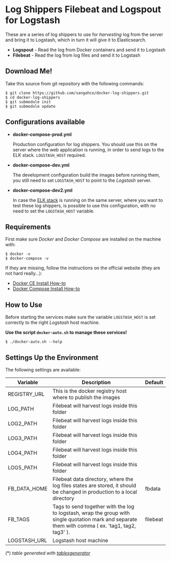 # Log Shippers Filebeat and Logspout for Logstash

These are a series of log shippers to use for *harvesting* log from the server and bring it to Logstash,
which in turn it will give it to Elasticsearch.

- **Logspout** - Read the log from Docker containers and send it to Logstash
- **Filebeat** - Read the log from log files and send it to Logstash


## Download Me!

Take this source from git repository with the following commands:

    $ git clone https://github.com/sangahco/docker-log-shippers.git
    $ cd docker-log-shippers
    $ git submodule init
    $ git submodule update


## Configurations available

- **docker-compose-prod.yml**

  Production configuration for log shippers.
  You should use this on the server where the web application is running, 
  in order to send logs to the ELK stack. `LOGSTASH_HOST` required.

- **docker-compose-dev.yml**

  The development configuration build the images before running them, 
  you still need to set `LOGSTASH_HOST` to point to the *Logstash* server.

- **docker-compose-dev2.yml**

  In case the [ELK stack](https://github.com/sangahco/docker-elk-stack) is running on the same server, 
  where you want to test these log shippers, is possible to use this configuration,
  with no need to set the `LOGSTASH_HOST` variable.

## Requirements

First make sure *Docker* and *Docker Compose* are installed on the machine with:

    $ docker -v
    $ docker-compose -v

If they are missing, follow the instructions on the official website (they are not hard really...):

- [Docker CE Install How-to](https://docs.docker.com/engine/installation/)
- [Docker Compose Install How-to](https://docs.docker.com/compose/install/)


## How to Use

Before starting the services make sure the variable `LOGSTASH_HOST` 
is set correctly to the right *Logstash* host machine.

**Use the script `docker-auto.sh` to manage these services!**

    $ ./docker-auto.sh --help


## Settings Up the Environment

The following settings are available:

| Variable     | Description                                                                                                                                         | Default  |
|--------------|-----------------------------------------------------------------------------------------------------------------------------------------------------|----------|
| REGISTRY_URL | This is the docker registry host where to publish the images                                                                                        |          |
| LOG_PATH     | Filebeat will harvest logs inside this folder                                                                                                       |          |
| LOG2_PATH    | Filebeat will harvest logs inside this folder                                                                                                       |          |
| LOG3_PATH    | Filebeat will harvest logs inside this folder                                                                                                       |          |
| LOG4_PATH    | Filebeat will harvest logs inside this folder                                                                                                       |          |
| LOG5_PATH    | Filebeat will harvest logs inside this folder                                                                                                       |          |
| FB_DATA_HOME | Filebeat data directory, where the log files states are stored,  it should be changed in production to a local directory                            | fbdata   |
| FB_TAGS      | Tags to send together with the log to logstash,  wrap the group with single quotation mark and separate them with comma ( ex. 'tag1, tag2, tag3' ). | filebeat |
| LOGSTASH_URL | Logstash host machine                                                                                                                               |          |

(\*) *table generated with [tablesgenerator](http://www.tablesgenerator.com/markdown_tables)*
